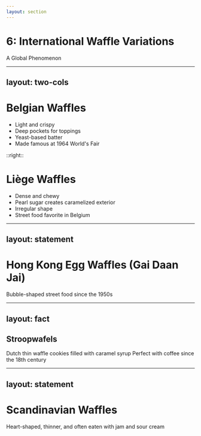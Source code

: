 ```yaml
---
layout: section
---
```

# 6: International Waffle Variations
A Global Phenomenon

---
layout: two-cols
---

# Belgian Waffles
- Light and crispy
- Deep pockets for toppings
- Yeast-based batter
- Made famous at 1964 World's Fair

::right::

# Liège Waffles
- Dense and chewy
- Pearl sugar creates caramelized exterior
- Irregular shape
- Street food favorite in Belgium

---
layout: statement
---
# Hong Kong Egg Waffles (Gai Daan Jai)
Bubble-shaped street food since the 1950s

---
layout: fact
---
## Stroopwafels
Dutch thin waffle cookies filled with caramel syrup
Perfect with coffee since the 18th century

---
layout: statement
---
# Scandinavian Waffles
Heart-shaped, thinner, and often eaten with jam and sour cream
